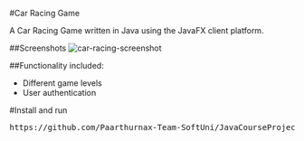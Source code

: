 #Car Racing Game

<p>A Car Racing Game written in Java using the JavaFX client platform.</p>

##Screenshots
![car-racing-screenshot](https://cloud.githubusercontent.com/assets/18168527/23609226/abe1cf56-0275-11e7-9a36-15d578ade942.png)

##Functionality included:
<ul>
<li>Different game levels</li>
<li>User authentication</li>
</ul>

#Install and run

<div class="highlight highlight-source-shell">
  <pre>https://github.com/Paarthurnax-Team-SoftUni/JavaCourseProject.git</pre>
</div>
